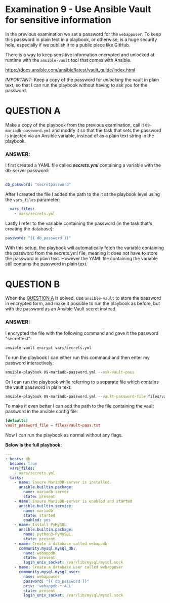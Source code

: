 # Examination 9 - Use Ansible Vault for sensitive information

In the previous examination we set a password for the `webappuser`. To keep this password
in plain text in a playbook, or otherwise, is a huge security hole, especially
if we publish it to a public place like GitHub.

There is a way to keep sensitive information encrypted and unlocked at runtime with the
`ansible-vault` tool that comes with Ansible.

https://docs.ansible.com/ansible/latest/vault_guide/index.html

*IMPORTANT*: Keep a copy of the password for _unlocking_ the vault in plain text, so that
I can run the playbook without having to ask you for the password.

# QUESTION A

Make a copy of the playbook from the previous examination, call it `09-mariadb-password.yml`
and modify it so that the task that sets the password is injected via an Ansible variable,
instead of as a plain text string in the playbook.

### ANSWER: 

I first created a YAML file called ***secrets.yml*** containing a variable with the db-server password:
```yaml
---
db_password: "secretpassword"
```

After I created the file I added the path to the it at the playbook level using the `vars_files` parameter:
```yaml
  vars_files:
    - vars/secrets.yml
```
Lastly I refer to the variable containing the password (in the task that's creating the database):
```yaml
password: "{{ db_password }}"
```

With this setup, the playbook will automatically fetch the variable containing the password from the secrets.yml file, meaning it does not have to store the password in plain text. However the YAML file containing the variable still contains the password in plain text.


# QUESTION B

When the [QUESTION A](#question-a) is solved, use `ansible-vault` to store the password in encrypted
form, and make it possible to run the playbook as before, but with the password as an
Ansible Vault secret instead.

### ANSWER:

I encrypted the file with the following command and gave it the password "secrettest":
```bash
ansible-vault encrypt vars/secrets.yml
```

To run the playbook I can either run this command and then enter my password interactively:
```bash
ansible-playbook 09-mariadb-password.yml --ask-vault-pass
```

Or I can run the playbook while referring to a separate file which contains the vault password in plain text:
```bash
ansible-playbook 09-mariadb-password.yml --vault-password-file files/vault-pass.txt
```

To make it even better I can add the path to the file containing the vault password in the ansible config file:
```conf
[defaults]
vault_password_file = files/vault-pass.txt
```

Now I can run the playbook as normal without any flags.


**Below is the full playbook:**
```yaml
---
- hosts: db
  become: true
  vars_files:
    - vars/secrets.yml
  tasks:
    - name: Ensure MariaDB-server is installed.
      ansible.builtin.package:
        name: mariadb-server
        state: present
    - name: Ensure MariaDB-server is enabled and started
      ansible.builtin.service:
        name: mariadb
        state: started
        enabled: yes
    - name: Install PyMySQL
      ansible.builtin.package:
        name: python3-PyMySQL
        state: present
    - name: Create a database called webappdb
      community.mysql.mysql_db:
        name: webappdb
        state: present
        login_unix_socket: /var/lib/mysql/mysql.sock
    - name: Create a database user called webappuser
      community.mysql.mysql_user:
        name: webappuser
        password: "{{ db_password }}"
        priv: 'webappdb.*:ALL'
        state: present
        login_unix_socket: /var/lib/mysql/mysql.sock
```